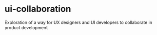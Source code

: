 # ui-collaboration
Exploration of a way for UX designers and UI developers to collaborate in product development
